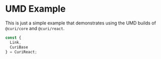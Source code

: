 # UMD Example

This is just a simple example that demonstrates using the UMD builds of `@curi/core` and `@curi/react`.

```js
const {
  Link,
  CuriBase
} = CuriReact;
```
